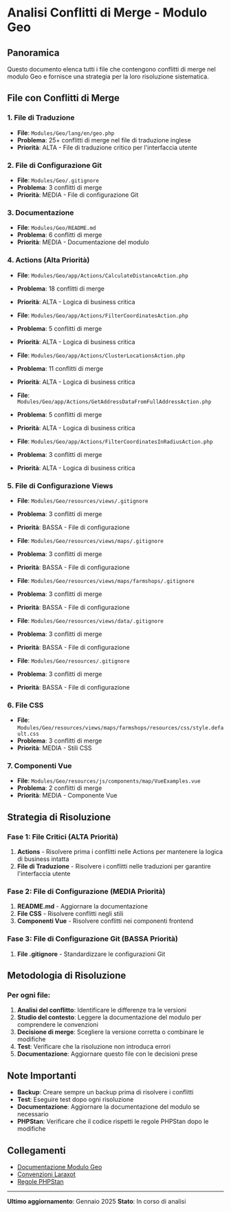 # Analisi Conflitti di Merge - Modulo Geo

## Panoramica
Questo documento elenca tutti i file che contengono conflitti di merge  nel modulo Geo e fornisce una strategia per la loro risoluzione sistematica.

## File con Conflitti di Merge

### 1. File di Traduzione
- **File**: `Modules/Geo/lang/en/geo.php`
- **Problema**: 25+ conflitti di merge nel file di traduzione inglese
- **Priorità**: ALTA - File di traduzione critico per l'interfaccia utente

### 2. File di Configurazione Git
- **File**: `Modules/Geo/.gitignore`
- **Problema**: 3 conflitti di merge
- **Priorità**: MEDIA - File di configurazione Git

### 3. Documentazione
- **File**: `Modules/Geo/README.md`
- **Problema**: 6 conflitti di merge
- **Priorità**: MEDIA - Documentazione del modulo

### 4. Actions (Alta Priorità)
- **File**: `Modules/Geo/app/Actions/CalculateDistanceAction.php`
- **Problema**: 18 conflitti di merge
- **Priorità**: ALTA - Logica di business critica

- **File**: `Modules/Geo/app/Actions/FilterCoordinatesAction.php`
- **Problema**: 5 conflitti di merge
- **Priorità**: ALTA - Logica di business critica

- **File**: `Modules/Geo/app/Actions/ClusterLocationsAction.php`
- **Problema**: 11 conflitti di merge
- **Priorità**: ALTA - Logica di business critica

- **File**: `Modules/Geo/app/Actions/GetAddressDataFromFullAddressAction.php`
- **Problema**: 5 conflitti di merge
- **Priorità**: ALTA - Logica di business critica

- **File**: `Modules/Geo/app/Actions/FilterCoordinatesInRadiusAction.php`
- **Problema**: 3 conflitti di merge
- **Priorità**: ALTA - Logica di business critica

### 5. File di Configurazione Views
- **File**: `Modules/Geo/resources/views/.gitignore`
- **Problema**: 3 conflitti di merge
- **Priorità**: BASSA - File di configurazione

- **File**: `Modules/Geo/resources/views/maps/.gitignore`
- **Problema**: 3 conflitti di merge
- **Priorità**: BASSA - File di configurazione

- **File**: `Modules/Geo/resources/views/maps/farmshops/.gitignore`
- **Problema**: 3 conflitti di merge
- **Priorità**: BASSA - File di configurazione

- **File**: `Modules/Geo/resources/views/data/.gitignore`
- **Problema**: 3 conflitti di merge
- **Priorità**: BASSA - File di configurazione

- **File**: `Modules/Geo/resources/.gitignore`
- **Problema**: 3 conflitti di merge
- **Priorità**: BASSA - File di configurazione

### 6. File CSS
- **File**: `Modules/Geo/resources/views/maps/farmshops/resources/css/style.default.css`
- **Problema**: 3 conflitti di merge
- **Priorità**: MEDIA - Stili CSS

### 7. Componenti Vue
- **File**: `Modules/Geo/resources/js/components/map/VueExamples.vue`
- **Problema**: 2 conflitti di merge
- **Priorità**: MEDIA - Componente Vue

## Strategia di Risoluzione

### Fase 1: File Critici (ALTA Priorità)
1. **Actions** - Risolvere prima i conflitti nelle Actions per mantenere la logica di business intatta
2. **File di Traduzione** - Risolvere i conflitti nelle traduzioni per garantire l'interfaccia utente

### Fase 2: File di Configurazione (MEDIA Priorità)
1. **README.md** - Aggiornare la documentazione
2. **File CSS** - Risolvere conflitti negli stili
3. **Componenti Vue** - Risolvere conflitti nei componenti frontend

### Fase 3: File di Configurazione Git (BASSA Priorità)
1. **File .gitignore** - Standardizzare le configurazioni Git

## Metodologia di Risoluzione

### Per ogni file:
1. **Analisi del conflitto**: Identificare le differenze tra le versioni
2. **Studio del contesto**: Leggere la documentazione del modulo per comprendere le convenzioni
3. **Decisione di merge**: Scegliere la versione corretta o combinare le modifiche
4. **Test**: Verificare che la risoluzione non introduca errori
5. **Documentazione**: Aggiornare questo file con le decisioni prese

## Note Importanti

- **Backup**: Creare sempre un backup prima di risolvere i conflitti
- **Test**: Eseguire test dopo ogni risoluzione
- **Documentazione**: Aggiornare la documentazione del modulo se necessario
- **PHPStan**: Verificare che il codice rispetti le regole PHPStan dopo le modifiche

## Collegamenti

- [Documentazione Modulo Geo](module_geo.md)
- [Convenzioni Laraxot](../../../docs/laraxot_conventions.md)
- [Regole PHPStan](phpstan_fixes.md)

---

**Ultimo aggiornamento**: Gennaio 2025
**Stato**: In corso di analisi 